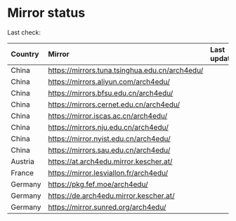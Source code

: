 <script src="./time.js"></script>
# Mirror status
Last check: <script type="text/javascript">localize(1735658513.6865094);</script>

|Country|Mirror|Last update|
|:------|:-----|:----------|
|China|https://mirrors.tuna.tsinghua.edu.cn/arch4edu/|<script type="text/javascript">localize(1735627279);</script>|
|China|https://mirrors.aliyun.com/arch4edu/|<script type="text/javascript">localize(1735627279);</script>|
|China|https://mirrors.bfsu.edu.cn/arch4edu/|<script type="text/javascript">localize(1735627279);</script>|
|China|https://mirrors.cernet.edu.cn/arch4edu/|<script type="text/javascript">localize(1735627279);</script>|
|China|https://mirror.iscas.ac.cn/arch4edu/|<script type="text/javascript">localize(1735584173);</script>|
|China|https://mirrors.nju.edu.cn/arch4edu/|<script type="text/javascript">localize(1735540969);</script>|
|China|https://mirror.nyist.edu.cn/arch4edu/|<script type="text/javascript">localize(1735627279);</script>|
|China|https://mirrors.sau.edu.cn/arch4edu/|<script type="text/javascript">localize(1731653531);</script>|
|Austria|https://at.arch4edu.mirror.kescher.at/|<script type="text/javascript">localize(1735627279);</script>|
|France|https://mirror.lesviallon.fr/arch4edu/|<script type="text/javascript">localize(1735627279);</script>|
|Germany|https://pkg.fef.moe/arch4edu/|<script type="text/javascript">localize(1735627279);</script>|
|Germany|https://de.arch4edu.mirror.kescher.at/|<script type="text/javascript">localize(1735627279);</script>|
|Germany|https://mirror.sunred.org/arch4edu/|<script type="text/javascript">localize(1735627279);</script>|

<script src="./tablefilter/tablefilter.js"></script>
<script src="./table.js"></script>